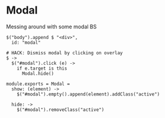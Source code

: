 Modal
=====

Messing around with some modal BS

    $("body").append $ "<div>",
      id: "modal"

    # HACK: Dismiss modal by clicking on overlay
    $ ->
      $("#modal").click (e) ->
        if e.target is this
          Modal.hide()

    module.exports = Modal =
      show: (element) ->
        $("#modal").empty().append(element).addClass("active")

      hide: ->
        $("#modal").removeClass("active")
